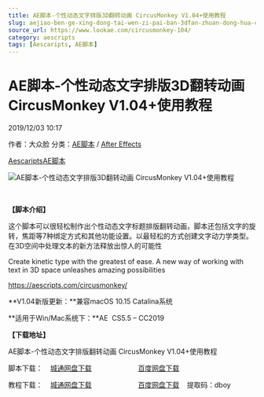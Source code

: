 ```yaml
---
title: AE脚本-个性动态文字排版3D翻转动画 CircusMonkey V1.04+使用教程
slug: aejiao-ben-ge-xing-dong-tai-wen-zi-pai-ban-3dfan-zhuan-dong-hua-circusmonkey-v1-04-shi-yong-jiao-cheng
source_url: https://www.lookae.com/circusmonkey-104/
category: aescripts
tags: [Aescaripts, AE脚本]
---
```

# AE脚本-个性动态文字排版3D翻转动画 CircusMonkey V1.04+使用教程

2019/12/03 10:17

作者：大众脸
分类：[AE脚本](https://www.lookae.com/after-effects/aescripts/) / [After Effects](https://www.lookae.com/after-effects/)

[Aescaripts](https://www.lookae.com/tag/aescaripts/)[AE脚本](https://www.lookae.com/tag/ae%e8%84%9a%e6%9c%ac/)

![AE脚本-个性动态文字排版3D翻转动画 CircusMonkey V1.04+使用教程](https://www.lookae.com/wp-content/uploads/2019/04/CircusMonkey-103.jpg "AE脚本-个性动态文字排版3D翻转动画 CircusMonkey V1.04+使用教程-LookAE.com")

﻿

**【脚本介绍】**

这个脚本可以很轻松制作出个性动态文字标题排版翻转动画，脚本还包括文字的旋转，焦距等7种绑定方式和其他功能设置。以最轻松的方式创建文字动力学类型。 在3D空间中处理文本的新方法释放出惊人的可能性

Create kinetic type with the greatest of ease. A new way of working with text in 3D space unleashes amazing possibilities

https://aescripts.com/circusmonkey/

**V1.04新版更新：**兼容macOS 10.15 Catalina系统

**适用于Win/Mac系统下：**AE  CS5.5 – CC2019

**【下载地址】**

AE脚本-个性动态文字排版翻转动画 CircusMonkey V1.04+使用教程

脚本下载：    [城通网盘下载](https://tc5.us/file/680462-410973217)                        [百度网盘下载](https://pan.baidu.com/s/1Dq-vvJyyuNiLX8p_0Kg_Ew)

教程下载：    [城通网盘下载](https://lookae.400gb.com/file/136012445)                        [百度网盘下载](https://pan.baidu.com/s/1XMkHChnAgHprshG-2U311Q)    提取码：dboy

